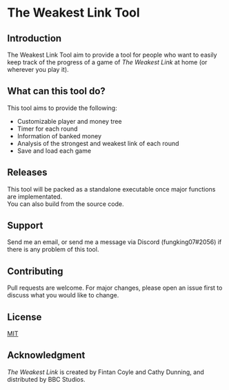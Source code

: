 # The Weakest Link Tool

## Introduction
The Weakest Link Tool aim to provide a tool for people who want to easily keep track of the progress of a game of *The Weakest Link* at home (or wherever you play it).

## What can this tool do?
This tool aims to provide the following:
- Customizable player and money tree 
- Timer for each round
- Information of banked money
- Analysis of the strongest and weakest link of each round
- Save and load each game

## Releases
This tool will be packed as a standalone executable once major functions are implementated.  
You can also build from the source code.

## Support
Send me an email, or send me a message via Discord (fungking07#2056) if there is any problem of this tool.

## Contributing
Pull requests are welcome. For major changes, please open an issue first to discuss what you would like to change.

## License
[MIT](https://choosealicense.com/licenses/mit/)

## Acknowledgment
*The Weakest Link* is created by Fintan Coyle and Cathy Dunning, and distributed by BBC Studios.